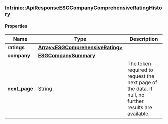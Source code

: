 

[//]: # (CLASS:Intrinio::ApiResponseESGCompanyComprehensiveRatingHistory)

[//]: # (KIND:object)

### Intrinio::ApiResponseESGCompanyComprehensiveRatingHistory

#### Properties

[//]: # (START_DEFINITION)

Name | Type | Description
------------ | ------------- | -------------
**ratings** | [**Array&lt;ESGComprehensiveRating&gt;**](ESGComprehensiveRating.md) |  &nbsp;
**company** | [**ESGCompanySummary**](ESGCompanySummary.md) |  &nbsp;
**next_page** | String | The token required to request the next page of the data. If null, no further results are available. &nbsp;

[//]: # (END_DEFINITION)


[//]: # (CONTAINED_CLASS:Intrinio::ESGComprehensiveRating)


[//]: # (CONTAINED_CLASS:Intrinio::ESGCompanySummary)



